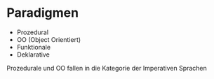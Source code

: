 # Paradigmen

* Prozedural
* OO (Object Orientiert)
* Funktionale
* Deklarative

Prozedurale und OO fallen in die Kategorie der Imperativen Sprachen
